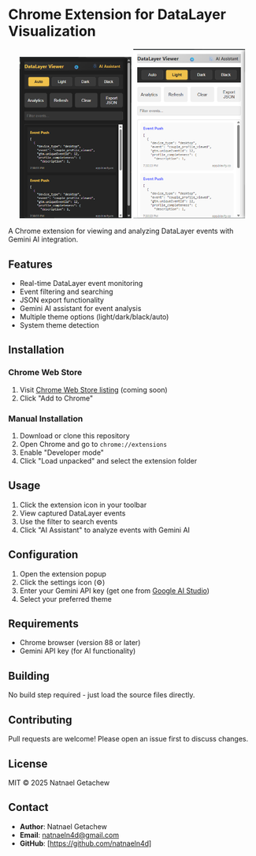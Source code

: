 # Chrome Extension for DataLayer Visualization

<div align="center">
  <img src="screenshot1.png" alt="Extension Screenshot" width="45%" />
  <img src="screenshot2.png" alt="Extension Screenshot 2" width="45%" />
</div>

A Chrome extension for viewing and analyzing DataLayer events with Gemini AI integration.

## Features

- Real-time DataLayer event monitoring
- Event filtering and searching
- JSON export functionality
- Gemini AI assistant for event analysis
- Multiple theme options (light/dark/black/auto)
- System theme detection

## Installation

### Chrome Web Store

1. Visit [Chrome Web Store listing](#) (coming soon)
2. Click "Add to Chrome"

### Manual Installation

1. Download or clone this repository
2. Open Chrome and go to `chrome://extensions`
3. Enable "Developer mode"
4. Click "Load unpacked" and select the extension folder

## Usage

1. Click the extension icon in your toolbar
2. View captured DataLayer events
3. Use the filter to search events
4. Click "AI Assistant" to analyze events with Gemini AI

## Configuration

1. Open the extension popup
2. Click the settings icon (⚙️)
3. Enter your Gemini API key (get one from [Google AI Studio](https://ai.google.dev/))
4. Select your preferred theme

## Requirements

- Chrome browser (version 88 or later)
- Gemini API key (for AI functionality)

## Building

No build step required - just load the source files directly.

## Contributing

Pull requests are welcome! Please open an issue first to discuss changes.

## License

MIT © 2025 Natnael Getachew

## Contact

- **Author**: Natnael Getachew
- **Email**: [natnaeln4d@gmail.com](mailto:natnaeln4d@gmail.com)
- **GitHub**: [https://github.com/natnaeln4d]